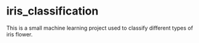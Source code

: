 # iris_classification
This is a small machine learning project used to classify different types of iris flower.
